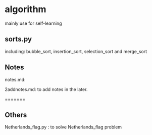 # algorithm
mainly use for self-learning


## sorts.py
including: bubble_sort, insertion_sort, selection_sort
and merge_sort



## Notes

notes.md:

2addnotes.md: to add notes in the later. 

=======
## Others

Netherlands_flag.py : to solve Netherlands_flag problem